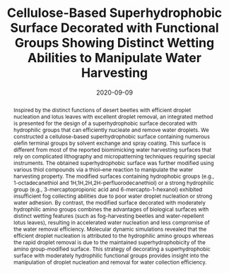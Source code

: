 ---
title: Cellulose-Based Superhydrophobic Surface Decorated with  Functional Groups Showing Distinct Wetting Abilities to Manipulate Water  Harvesting
authors:
- Wei Huang
- Xiangyu Tang
- Zhe Qiu
- Wenxin Zhu
- Yonggui Wang
- 朱有亮
- Zefang Xiao
- Haigang Wang
- Daxin Liang
- Jian Li
- Yanjun Xie
date: '2020-09-09'
doi: 10.1021/acsami.0c12504
publish_types: ['期刊文章']
publication: ACS Applied Materials & Interfaces
publication_short: ACS Appl. Mater. Interfaces
abstract: Inspired by the distinct functions of desert beetles with  efficient droplet nucleation and lotus leaves with excellent droplet  removal, an integrated method is presented for the design of a  superhydrophobic surface decorated with hydrophilic groups that can  efficiently nucleate and remove water droplets. We constructed a  cellulose-based superhydrophobic surface containing numerous olefin  terminal groups by solvent exchange and spray coating. This surface is  different from most of the reported biomimicking water harvesting  surfaces that rely on complicated lithography and micropatterning  techniques requiring special instruments. The obtained superhydrophobic  surface was further modified using various thiol compounds via a  thiol–ene reaction to manipulate the water harvesting property. The  modified surfaces containing hydrophobic groups (e.g., 1-octadecanethiol  and 1H,1H,2H,2H-perfluorodecanethiol) or a strong hydrophilic group  (e.g., 3-mercaptopropionic acid and 6-mercapto-1-hexanol) exhibited  insufficient fog collecting abilities due to poor water droplet  nucleation or strong water adhesion. By contrast, the modified surface  decorated with moderately hydrophilic amino groups combines the  advantages of biological surfaces with distinct wetting features (such  as fog-harvesting beetles and water-repellent lotus leaves), resulting  in accelerated water nucleation and less compromise of the water removal  efficiency. Molecular dynamic simulations revealed that the efficient  droplet nucleation is attributed to the hydrophilic amino groups whereas  the rapid droplet removal is due to the maintained superhydrophobicity  of the amino group-modified surface. This strategy of decorating a  superhydrophobic surface with moderately hydrophilic functional groups  provides insight into the manipulation of droplet nucleation and removal  for water collection efficiency.
url_pdf: https://doi.org/10.1021/acsami.0c12504
---